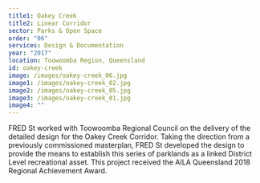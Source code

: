 ```yaml
---
title1: Oakey Creek
title2: Linear Corridor
sector: Parks & Open Space
order: "06"
services: Design & Documentation
year: "2017"
location: Toowoomba Region, Queensland
id: oakey-creek
image: /images/oakey-creek_06.jpg
image1: /images/oakey-creek_02.jpg
image2: /images/oakey-creek_05.jpg
image3: /images/oakey-creek_01.jpg
image4: ""
---
```

FRED St worked with Toowoomba Regional Council on the delivery of
the detailed design for the Oakey Creek Corridor. Taking the direction from a
previously commissioned masterplan, FRED St developed the design to provide
the means to establish this series of parklands as a linked District Level
recreational asset. This project received the AILA Queensland 2018 Regional
Achievement Award.